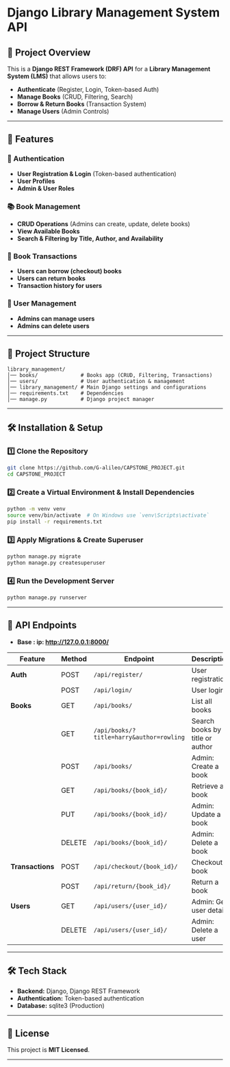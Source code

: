 # Django Library Management System API

## 📌 Project Overview

This is a **Django REST Framework (DRF) API** for a **Library Management System (LMS)** that allows users to:

- **Authenticate** (Register, Login, Token-based Auth)
- **Manage Books** (CRUD, Filtering, Search)
- **Borrow & Return Books** (Transaction System)
- **Manage Users** (Admin Controls)

---

## 🚀 Features

### 🔑 Authentication

- **User Registration & Login** (Token-based authentication)
- **User Profiles**
- **Admin & User Roles**

### 📚 Book Management

- **CRUD Operations** (Admins can create, update, delete books)
- **View Available Books**
- **Search & Filtering by Title, Author, and Availability**

### 📖 Book Transactions

- **Users can borrow (checkout) books**
- **Users can return books**
- **Transaction history for users**

### 👤 User Management

- **Admins can manage users**
- **Admins can delete users**

---

## 📂 Project Structure

```
library_management/
│── books/              # Books app (CRUD, Filtering, Transactions)
│── users/              # User authentication & management
│── library_management/ # Main Django settings and configurations
│── requirements.txt    # Dependencies
│── manage.py           # Django project manager
```

---

## 🛠 Installation & Setup

### 1️⃣ Clone the Repository

```bash
git clone https://github.com/G-alileo/CAPSTONE_PROJECT.git
cd CAPSTONE_PROJECT
```

### 2️⃣ Create a Virtual Environment & Install Dependencies

```bash
python -m venv venv
source venv/bin/activate  # On Windows use `venv\Scripts\activate`
pip install -r requirements.txt
```

### 3️⃣ Apply Migrations & Create Superuser

```bash
python manage.py migrate
python manage.py createsuperuser
```

### 4️⃣ Run the Development Server

```bash
python manage.py runserver
```

---

## 🔗 API Endpoints

- **Base : ip: http://127.0.0.1:8000/**

| Feature         | Method | Endpoint                     | Description |
|----------------|--------|-----------------------------|-------------|
| **Auth**       | POST   | `/api/register/`            | User registration |
|               | POST   | `/api/login/`               | User login |
| **Books**      | GET    | `/api/books/`               | List all books |
|               | GET    | `/api/books/?title=harry&author=rowling` | Search books by title or author |
|               | POST   | `/api/books/`               | Admin: Create a book |
|               | GET    | `/api/books/{book_id}/`     | Retrieve a book |
|               | PUT    | `/api/books/{book_id}/`     | Admin: Update a book |
|               | DELETE | `/api/books/{book_id}/`     | Admin: Delete a book |
| **Transactions** | POST  | `/api/checkout/{book_id}/` | Checkout a book |
|               | POST   | `/api/return/{book_id}/`    | Return a book |
| **Users**      | GET    | `/api/users/{user_id}/`    | Admin: Get user details |
|               | DELETE | `/api/users/{user_id}/`    | Admin: Delete a user |

---

## 🛠 Tech Stack

- **Backend:** Django, Django REST Framework
- **Authentication:** Token-based authentication
- **Database:** sqlite3 (Production)

---

## 📄 License

This project is **MIT Licensed**.

---

##

